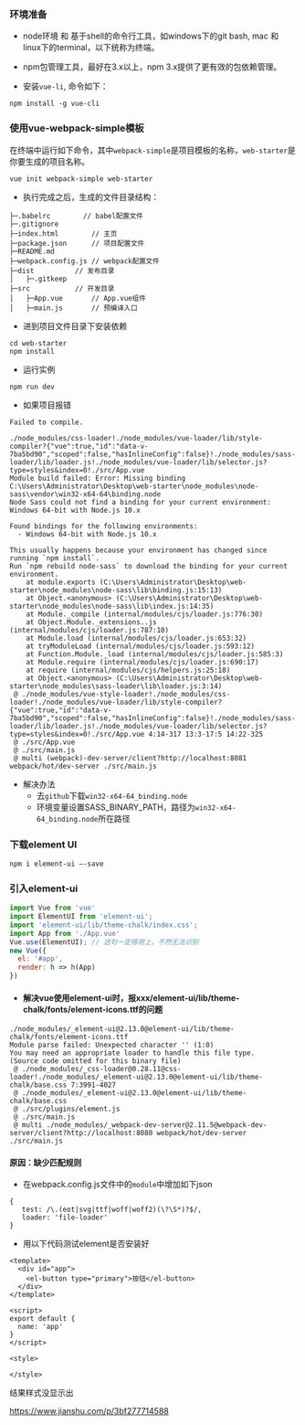 ### 环境准备

* node环境 和 基于shell的命令行工具，如windows下的git bash, mac 和 linux下的terminal，以下统称为终端。

* npm包管理工具，最好在3.x以上，npm 3.x提供了更有效的包依赖管理。

* 安装`vue-li`, 命令如下：

```shell
npm install -g vue-cli
```

### 使用vue-webpack-simple模板

在终端中运行如下命令，其中`webpack-simple`是项目模板的名称，`web-starter`是你要生成的项目名称。

```shell
vue init webpack-simple web-starter
```

* 执行完成之后，生成的文件目录结构：

```
├─.babelrc        // babel配置文件
├─.gitignore    
├─index.html        // 主页
├─package.json      // 项目配置文件
├─README.md  
├─webpack.config.js // webpack配置文件
├─dist          // 发布目录
│   ├─.gitkeep       
├─src           // 开发目录 
│   ├─App.vue       // App.vue组件
│   ├─main.js       // 预编译入口
```

* 进到项目文件目录下安装依赖

```
cd web-starter
npm install 
```

* 运行实例

```
npm run dev
```

* 如果项目报错

```
Failed to compile.

./node_modules/css-loader!./node_modules/vue-loader/lib/style-compiler?{"vue":true,"id":"data-v-7ba5bd90","scoped":false,"hasInlineConfig":false}!./node_modules/sass-loader/lib/loader.js!./node_modules/vue-loader/lib/selector.js?type=styles&index=0!./src/App.vue
Module build failed: Error: Missing binding C:\Users\Administrator\Desktop\web-starter\node_modules\node-sass\vendor\win32-x64-64\binding.node
Node Sass could not find a binding for your current environment: Windows 64-bit with Node.js 10.x

Found bindings for the following environments:
  - Windows 64-bit with Node.js 10.x

This usually happens because your environment has changed since running `npm install`.
Run `npm rebuild node-sass` to download the binding for your current environment.
    at module.exports (C:\Users\Administrator\Desktop\web-starter\node_modules\node-sass\lib\binding.js:15:13)
    at Object.<anonymous> (C:\Users\Administrator\Desktop\web-starter\node_modules\node-sass\lib\index.js:14:35)
    at Module._compile (internal/modules/cjs/loader.js:776:30)
    at Object.Module._extensions..js (internal/modules/cjs/loader.js:787:10)
    at Module.load (internal/modules/cjs/loader.js:653:32)
    at tryModuleLoad (internal/modules/cjs/loader.js:593:12)
    at Function.Module._load (internal/modules/cjs/loader.js:585:3)
    at Module.require (internal/modules/cjs/loader.js:690:17)
    at require (internal/modules/cjs/helpers.js:25:18)
    at Object.<anonymous> (C:\Users\Administrator\Desktop\web-starter\node_modules\sass-loader\lib\loader.js:3:14)
 @ ./node_modules/vue-style-loader!./node_modules/css-loader!./node_modules/vue-loader/lib/style-compiler?{"vue":true,"id":"data-v-7ba5bd90","scoped":false,"hasInlineConfig":false}!./node_modules/sass-loader/lib/loader.js!./node_modules/vue-loader/lib/selector.js?type=styles&index=0!./src/App.vue 4:14-317 13:3-17:5 14:22-325
 @ ./src/App.vue
 @ ./src/main.js
 @ multi (webpack)-dev-server/client?http://localhost:8081 webpack/hot/dev-server ./src/main.js
```

* 解决办法
  * 去`github`下载`win32-x64-64_binding.node`
  * 环境变量设置SASS_BINARY_PATH，路径为`win32-x64-64_binding.node`所在路径



### 下载element UI

```shell
npm i element-ui –-save
```

### 引入element-ui

```js
import Vue from 'vue'
import ElementUI from 'element-ui';
import 'element-ui/lib/theme-chalk/index.css';
import App from './App.vue'
Vue.use(ElementUI); // 这句一定得用上，不然无法识别
new Vue({
  el: '#app',
  render: h => h(App)
})

```



* #### 解决vue使用element-ui时，报xxx/element-ui/lib/theme-chalk/fonts/element-icons.ttf的问题

```
./node_modules/_element-ui@2.13.0@element-ui/lib/theme-chalk/fonts/element-icons.ttf
Module parse failed: Unexpected character '' (1:0)
You may need an appropriate loader to handle this file type.
(Source code omitted for this binary file)
 @ ./node_modules/_css-loader@0.28.11@css-loader!./node_modules/_element-ui@2.13.0@element-ui/lib/theme-chalk/base.css 7:3991-4027
 @ ./node_modules/_element-ui@2.13.0@element-ui/lib/theme-chalk/base.css
 @ ./src/plugins/element.js
 @ ./src/main.js
 @ multi ./node_modules/_webpack-dev-server@2.11.5@webpack-dev-server/client?http://localhost:8080 webpack/hot/dev-server ./src/main.js
```

#### 原因：缺少匹配规则

* 在webpack.config.js文件中的`module`中增加如下json

```
{
   test: /\.(eot|svg|ttf|woff|woff2)(\?\S*)?$/,
   loader: 'file-loader'
}

```

* 用以下代码测试element是否安装好

```vue
<template>
  <div id="app">
    <el-button type="primary">按钮</el-button>
  </div>
</template>

<script>
export default {
  name: 'app'
}
</script>

<style>

</style>

```

结果样式没显示出

https://www.jianshu.com/p/3bf277714588





